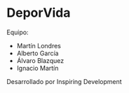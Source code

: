 # DeporVida

Equipo:
- Martín Londres
- Alberto García
- Álvaro Blazquez
- Ignacio Martín

Desarrollado por Inspiring Development
